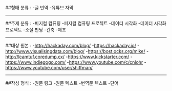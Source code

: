 
##형태 분류 :
-글 번역
-유튜브 자막

----
##주제 분류 :
-피지컬 컴퓨팅
-피지컬 컴퓨팅 프로젝트
-데이터 시각화
-데이터 시각화 프로젝트
-소셜 펀딩
-건축
-제조

----
##대상 원본 : 
-http://hackaday.com/blog/
-https://hackaday.io/
-http://www.visualisingdata.com/blog/
-https://bost.ocks.org/mike/
-http://lcamtuf.coredump.cx/
-https://www.kickstarter.com/
-https://www.indiegogo.com/
-https://www.youtube.com/c/cnlohr
-https://www.youtube.com/user/shiffman/

----
##작성 형식 :
-원문 링크
-원문 텍스트
-번역문 텍스트
-단어
